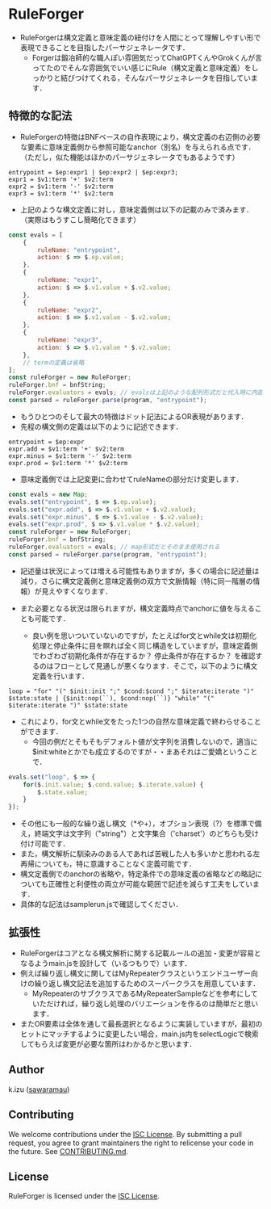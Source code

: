 # RuleForger

* RuleForgerは構文定義と意味定義の紐付けを人間にとって理解しやすい形で表現できることを目指したパーサジェネレータです．
  * Forgerは鍛冶師的な職人ぽい雰囲気だってChatGPTくんやGrokくんが言ってたのでそんな雰囲気でいい感じにRule（構文定義と意味定義）をしっかりと結びつけてくれる，そんなパーサジェネレータを目指しています．

## 特徴的な記法

* RuleForgerの特徴はBNFベースの自作表現により，構文定義の右辺側の必要な要素に意味定義側から参照可能なanchor（別名）を与えられる点です．（ただし，似た機能はほかのパーサジェネレータでもあるようです）

```bnf
entrypoint = $ep:expr1 | $ep:expr2 | $ep:expr3;
expr1 = $v1:term '+' $v2:term
expr2 = $v1:term '-' $v2:term
expr3 = $v1:term '*' $v2:term
```

* 上記のような構文定義に対し，意味定義側は以下の記載のみで済みます．（実際はもうすこし簡略化できます）

```javascript
const evals = [
    {
        ruleName: "entrypoint",
        action: $ => $.ep.value;
    },
    {
        ruleName: "expr1",
        action: $ => $.v1.value + $.v2.value;
    },
    {
        ruleName: "expr2",
        action: $ => $.v1.value - $.v2.value;
    },
    {
        ruleName: "expr3",
        action: $ => $.v1.value * $.v2.value;
    },
    // termの定義は省略
];
const ruleForger = new RuleForger;
ruleForger.bnf = bnfString;
ruleForger.evaluators = evals; // evalsは上記のような配列形式だと代入時に内部でMap形式に置き換えられる．
const parsed = ruleForger.parse(program, "entrypoint");
```

* もうひとつのそして最大の特徴はドット記法によるOR表現があります．
* 先程の構文側の定義は以下のように記述できます．

```bnf
entrypoint = $ep:expr
expr.add = $v1:term '+' $v2:term
expr.minus = $v1:term '-' $v2:term
expr.prod = $v1:term '*' $v2:term
```

* 意味定義側では上記変更に合わせてruleNameの部分だけ変更します．

```javascript
const evals = new Map;
evals.set("entrypoint", $ => $.ep.value);
evals.set("expr.add", $ => $.v1.value + $.v2.value);
evals.set("expr.minus", $ => $.v1.value - $.v2.value);
evals.set("expr.prod", $ => $.v1.value * $.v2.value);
const ruleForger = new RuleForger;
ruleForger.bnf = bnfString;
ruleForger.evaluators = evals; // map形式だとそのまま使用される
const parsed = ruleForger.parse(program, "entrypoint");
```

* 記述量は状況によっては増える可能性もありますが，多くの場合に記述量は減り，さらに構文定義側と意味定義側の双方で文脈情報（特に同一階層の情報）が見えやすくなります．

* また必要となる状況は限られますが，構文定義時点でanchorに値を与えることも可能です．
  * 良い例を思いついていないのですが，たとえばfor文とwhile文は初期化処理と停止条件に目を瞑れば全く同じ構造をしていますが，意味定義側でわざわざ初期化条件が存在するか？ 停止条件が存在するか？ を確認するのはフローとして見通しが悪くなります．そこで，以下のように構文定義を行います．

```bnf
loop = "for" "(" $init:init ";" $cond:$cond ";" $iterate:iterate ")" $state:state | {$init:nop(``), $cond:nop(``)} "while" "(" $iterate:iterate ")" $state:state
```

* これにより，for文とwhile文をたった1つの自然な意味定義で終わらせることができます．
  * 今回の例だとそもそもデフォルト値が文字列を消費しないので，適当に\$init:whiteとかでも成立するのですが・・まあそれはご愛嬌ということで．

```javascript
evals.set("loop", $ => {
    for($.init.value; $.cond.value; $.iterate.value) {
        $.state.value;
    }
});
```

* その他にも一般的な繰り返し構文（*や+），オプション表現（?）を標準で備え，終端文字は文字列（"string"）と文字集合（'charset'）のどちらも受け付け可能です．
* また，構文解析に馴染みのある人であれば苦戦した人も多いかと思われる左再帰についても，特に意識することなく定義可能です．
* 構文定義側でのanchorの省略や，特定条件での意味定義の省略などの略記についても正確性と利便性の両立が可能な範囲で記述を減らす工夫をしています．
* 具体的な記法はsamplerun.jsで確認してください．

## 拡張性

* RuleForgerはコアとなる構文解析に関する記載ルールの追加・変更が容易となるようmain.jsを設計して（いるつもりで）います．
* 例えば繰り返し構文に関してはMyRepeaterクラスというエンドユーザー向けの繰り返し構文記法を追加するためのスーパークラスを用意しています．
  * MyRepeaterのサブクラスであるMyRepeaterSampleなどを参考にしていただければ，繰り返し処理のバリエーションを作るのは簡単だと思います．
* またOR要素は全体を通して最長選択となるように実装していますが，最初のヒットにマッチするように変更したい場合，main.js内をselectLogicで検索してもらえば変更が必要な箇所はわかるかと思います．

## Author

k.izu ([sawaramau](https://github.com/sawaramau))

## Contributing

We welcome contributions under the [ISC License](LICENSE). By submitting a pull request, you agree to grant maintainers the right to relicense your code in the future. See [CONTRIBUTING.md](CONTRIBUTING.md).

## License

RuleForger is licensed under the [ISC License](LICENSE).
